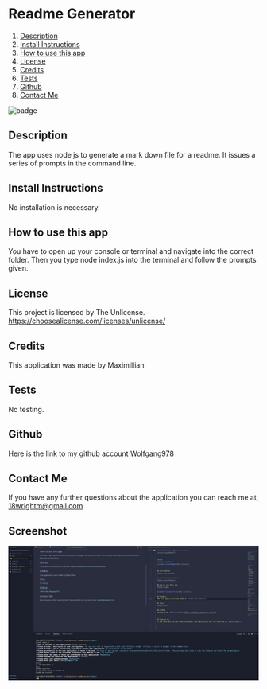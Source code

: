 

  # Readme Generator
1. [Description](#Description)
2. [Install Instructions](#Install-Instructions)
3. [How to use this app](#How-to-use-this-app)
4. [License](#License)
5. [Credits](#Credits)
6. [Tests](#Tests)
7. [Github](#Github)
8. [Contact Me](#Contact-Me)

  
![badge](https://img.shields.io/badge/license-unlicense-brightgreen)
          
  
  
  ## Description 
  The app uses node js to generate a mark down file for a readme. It issues a series of prompts in the command line.
  
  ## Install Instructions
  No installation is necessary.
  
  ## How to use this app
  You have to open up your console or terminal and navigate into the correct folder. Then you type node index.js into the terminal and follow the prompts given.
  
  
## License
This project is licensed by The Unlicense. 
        https://choosealicense.com/licenses/unlicense/
        
    
  
  ## Credits
  This application was made by Maximillian

  ## Tests
  No testing.

  ## Github 
 Here is the link to my github account [Wolfgang978](https://github.com/Wolfgang978)
  
  
  ## Contact Me
  If you have any further questions about the application you can reach me at, 18wrightm@gmail.com

  ## Screenshot
  ![A picture of my working Readme generator in vscode.](./assets/ReadmeappSS.png)
 
